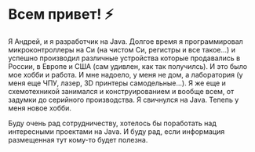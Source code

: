 # Всем привет! ⚡
Я Андрей, и я разработчик на Java. 
Долгое время я программировал микроконтроллеры на Си (на чистом Си, регистры и все такое...) и успешно производил различные устройства которые продавались в России, в Европе и США (сам удивлен, как так получилсь). 
И это было мое хобби и работа. И мне надоело, у меня не дом, а лаборатория (у меня еще ЧПУ, лазер, 3D принтеры самодельные...). Я же еще и схемотехникой занимался и конструированием и вообще всем, от задумки до серийного производства.
Я свичнулся на Java. Тепепь у меня новое хобби.

Буду очень рад сотрудничеству, хотелось бы поработать над интересными проектами на Java. И буду рад, если информация размещенная тут кому-то будет полезна.

